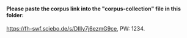 #### Please paste the corpus link into the "corpus-collection" file in this folder: 
https://fh-swf.sciebo.de/s/DIIly7j6ezmG9ce, 
PW: 1234.
